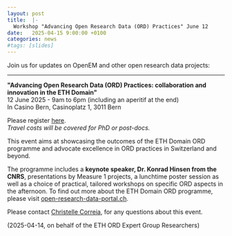 ```yaml
---
layout: post
title:  |-
  Workshop "Advancing Open Research Data (ORD) Practices" June 12
date:   2025-04-15 9:00:00 +0100
categories: news
#tags: [slides]
---
```


Join us for updates on OpenEM and other open research data projects:

---

**"Advancing Open Research Data (ORD) Practices: collaboration and innovation in the ETH Domain"**<br/>
12 June 2025 - 9am to 6pm (including an aperitif at the end)<br/>
In Casino Bern, Casinoplatz 1, 3011 Bern

Please register [here](https://bookwhen.com/fr/epflopenscience/e/ev-s3ef-20250612000000).<br/>
*Travel costs will be covered for PhD or post-docs.*

This event aims at showcasing the outcomes of the ETH Domain ORD programme and advocate excellence in ORD practices in Switzerland and beyond.

The programme includes a **keynote speaker, Dr. Konrad Hinsen from the CNRS**, presentations by Measure 1 projects, a lunchtime poster session as well as a choice of practical, tailored workshops on specific ORD aspects in the afternoon.  To find out more about the ETH Domain ORD programme, please visit [open-research-data-portal.ch](https://open-research-data-portal.ch).

Please contact [Christelle Correia](mailto:christelle.correia-pache@epfl.ch), for any questions about this event.

(2025-04-14, on behalf of the ETH ORD Expert Group Researchers)
